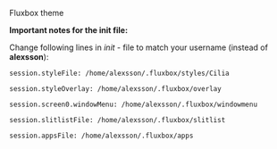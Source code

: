 Fluxbox theme

<b>Important notes for the init file:</b>

Change following lines in <i>init</i> - file to match your username (instead of <b>alexsson</b>):
```
session.styleFile: /home/alexsson/.fluxbox/styles/Cilia

session.styleOverlay: /home/alexsson/.fluxbox/overlay

session.screen0.windowMenu: /home/alexsson/.fluxbox/windowmenu

session.slitlistFile: /home/alexsson/.fluxbox/slitlist

session.appsFile: /home/alexsson/.fluxbox/apps
```
